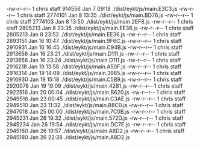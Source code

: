 -rw-r--r--  1 chris  staff  914556 Jan  7 09:18 ./dist/eykt/js/main.E3C3.js
-rw-r--r--  1 chris  staff  2774101 Jan  8 13:35 ./dist/eykt/js/main.BD76.js
-rw-r--r--  1 chris  staff  2774103 Jan  8 13:50 ./dist/eykt/js/main.2EF8.js
-rw-r--r--  1 chris  staff  2805213 Jan  8 23:35 ./dist/eykt/js/main.EE36.js
-rw-r--r--  1 chris  staff  2805213 Jan  8 23:52 ./dist/eykt/js/main.EE36.js
-rw-r--r--  1 chris  staff  2893151 Jan 16 10:47 ./dist/eykt/js/main.9F6C.js
-rw-r--r--  1 chris  staff  2910931 Jan 16 16:45 ./dist/eykt/js/main.C94B.js
-rw-r--r--  1 chris  staff  2913656 Jan 16 23:21 ./dist/eykt/js/main.D111.js
-rw-r--r--  1 chris  staff  2913656 Jan 16 23:24 ./dist/eykt/js/main.D111.js
-rw-r--r--  1 chris  staff  2916218 Jan 19 13:58 ./dist/eykt/js/main.A50F.js
-rw-r--r--  1 chris  staff  2916314 Jan 19 14:09 ./dist/eykt/js/main.3985.js
-rw-r--r--  1 chris  staff  2916930 Jan 19 15:18 ./dist/eykt/js/main.C5B9.js
-rw-r--r--  1 chris  staff  2920078 Jan 19 19:09 ./dist/eykt/js/main.42B1.js
-rw-r--r--  1 chris  staff  2922516 Jan 20 00:04 ./dist/eykt/js/main.B620.js
-rw-r--r--  1 chris  staff  2949516 Jan 23 00:45 ./dist/eykt/js/main.C3AE.js
-rw-r--r--  1 chris  staff  2949510 Jan 23 11:32 ./dist/eykt/js/main.B8C0.js
-rw-r--r--  1 chris  staff  2947018 Jan 25 00:00 ./dist/eykt/js/main.7C0B.js
-rw-r--r--  1 chris  staff  2945231 Jan 26 19:32 ./dist/eykt/js/main.572D.js
-rw-r--r--  1 chris  staff  2945234 Jan 26 19:54 ./dist/eykt/js/main.DC7E.js
-rw-r--r--  1 chris  staff  2945180 Jan 26 19:57 ./dist/eykt/js/main.A8D2.js
-rw-r--r--  1 chris  staff  2945180 Jan 26 22:28 ./dist/eykt/js/main.A8D2.js
